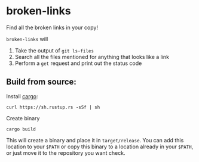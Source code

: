 # broken-links

Find all the broken links in your copy!

`broken-links` will 

1. Take the output of `git ls-files` 
2. Search all the files mentioned for anything that looks like a link
3. Perform a `get` request and print out the status code

## Build from source:

Install [cargo](https://doc.rust-lang.org/cargo/getting-started/installation.html):

```
curl https://sh.rustup.rs -sSf | sh
```

Create binary

```
cargo build
```

This will create a binary and place it in `target/release`. You can add this location to your `$PATH` or copy this binary to a location already in your `$PATH`, or just move it to the repository you want check.
